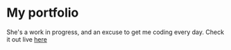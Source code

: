 # My portfolio
She's a work in progress, and an excuse to get me coding every day. Check it out live [here](https://portfolio-beta-sepia-84.vercel.app/)

